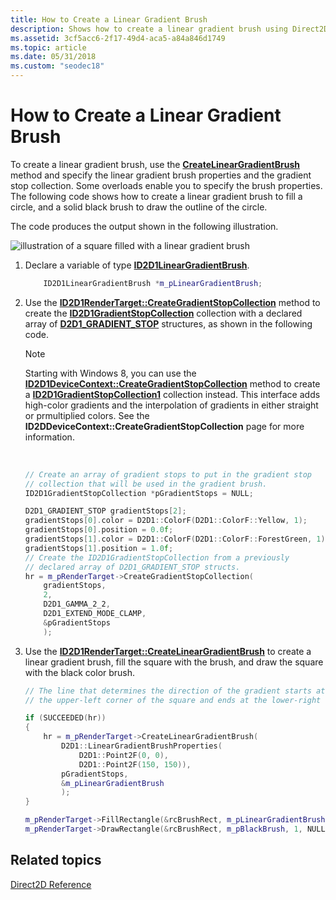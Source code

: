 ```yaml
---
title: How to Create a Linear Gradient Brush
description: Shows how to create a linear gradient brush using Direct2D.
ms.assetid: 3cf5acc6-2f17-49d4-aca5-a84a846d1749
ms.topic: article
ms.date: 05/31/2018
ms.custom: "seodec18"
---
```


# How to Create a Linear Gradient Brush

To create a linear gradient brush, use the [**CreateLinearGradientBrush**](/windows/win32/api/d2d1/nf-d2d1-id2d1rendertarget-createlineargradientbrush(constd2d1_linear_gradient_brush_properties__id2d1gradientstopcollection_id2d1lineargradientbrush)) method and specify the linear gradient brush properties and the gradient stop collection. Some overloads enable you to specify the brush properties. The following code shows how to create a linear gradient brush to fill a circle, and a solid black brush to draw the outline of the circle.

The code produces the output shown in the following illustration.

![illustration of a square filled with a linear gradient brush](images/brushes-ovw-lineargradient.png)

1.  Declare a variable of type [**ID2D1LinearGradientBrush**](https://msdn.microsoft.com/library/Dd371488(v=VS.85).aspx).
    ```C++
        ID2D1LinearGradientBrush *m_pLinearGradientBrush;
    ```

    

2.  Use the [**ID2D1RenderTarget::CreateGradientStopCollection**](https://msdn.microsoft.com/library/Dd371832(v=VS.85).aspx) method to create the [**ID2D1GradientStopCollection**](https://msdn.microsoft.com/library/Dd316783(v=VS.85).aspx) collection with a declared array of [**D2D1\_GRADIENT\_STOP**](/windows/desktop/api/d2d1/ns-d2d1-d2d1_gradient_stop) structures, as shown in the following code.
    > [!Note]  
    > Starting with Windows 8, you can use the [**ID2D1DeviceContext::CreateGradientStopCollection**](https://msdn.microsoft.com/library/Hh404502(v=VS.85).aspx) method to create a [**ID2D1GradientStopCollection1**](https://msdn.microsoft.com/library/Hh446792(v=VS.85).aspx) collection instead. This interface adds high-color gradients and the interpolation of gradients in either straight or prmultiplied colors. See the **ID2DDeviceContext::CreateGradientStopCollection** page for more information.

     

    ```C++
    // Create an array of gradient stops to put in the gradient stop
    // collection that will be used in the gradient brush.
    ID2D1GradientStopCollection *pGradientStops = NULL;

    D2D1_GRADIENT_STOP gradientStops[2];
    gradientStops[0].color = D2D1::ColorF(D2D1::ColorF::Yellow, 1);
    gradientStops[0].position = 0.0f;
    gradientStops[1].color = D2D1::ColorF(D2D1::ColorF::ForestGreen, 1);
    gradientStops[1].position = 1.0f;
    // Create the ID2D1GradientStopCollection from a previously
    // declared array of D2D1_GRADIENT_STOP structs.
    hr = m_pRenderTarget->CreateGradientStopCollection(
        gradientStops,
        2,
        D2D1_GAMMA_2_2,
        D2D1_EXTEND_MODE_CLAMP,
        &pGradientStops
        );
    ```

    

3.  Use the [**ID2D1RenderTarget::CreateLinearGradientBrush**](https://docs.microsoft.com/windows/desktop/api/d2d1/nf-d2d1-id2d1rendertarget-createlineargradientbrush(constd2d1_linear_gradient_brush_properties__constd2d1_brush_properties__id2d1gradientstopcollection_id2d1lineargradientbrush)) to create a linear gradient brush, fill the square with the brush, and draw the square with the black color brush.
    ```C++
    // The line that determines the direction of the gradient starts at
    // the upper-left corner of the square and ends at the lower-right corner.

    if (SUCCEEDED(hr))
    {
        hr = m_pRenderTarget->CreateLinearGradientBrush(
            D2D1::LinearGradientBrushProperties(
                D2D1::Point2F(0, 0),
                D2D1::Point2F(150, 150)),
            pGradientStops,
            &m_pLinearGradientBrush
            );
    }
    ```

    

    ```C++
    m_pRenderTarget->FillRectangle(&rcBrushRect, m_pLinearGradientBrush);
    m_pRenderTarget->DrawRectangle(&rcBrushRect, m_pBlackBrush, 1, NULL);
    ```

    

## Related topics

<dl> <dt>

[Direct2D Reference](reference.md)
</dt> </dl>

 

 




